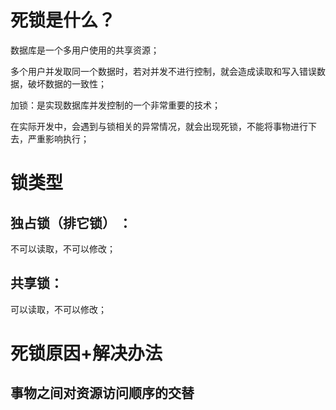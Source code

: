 # 死锁是什么？

数据库是一个多用户使用的共享资源；

多个用户并发取同一个数据时，若对并发不进行控制，就会造成读取和写入错误数据，破坏数据的一致性；

加锁：是实现数据库并发控制的一个非常重要的技术；

在实际开发中，会遇到与锁相关的异常情况，就会出现死锁，不能将事物进行下去，严重影响执行；

# 锁类型

## 独占锁（排它锁） ：

不可以读取，不可以修改；

## 共享锁：

可以读取，不可以修改；

# 死锁原因+解决办法

## 事物之间对资源访问顺序的交替

